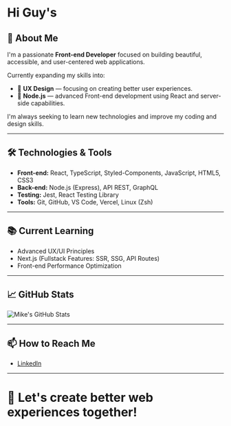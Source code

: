
# Hi Guy's

## 🚀 About Me
I'm a passionate **Front-end Developer** focused on building beautiful, accessible, and user-centered web applications.

Currently expanding my skills into:
- 🧩 **UX Design** — focusing on creating better user experiences.
- 🚀 **Node.js** — advanced Front-end development using React and server-side capabilities.

I'm always seeking to learn new technologies and improve my coding and design skills.

---

## 🛠️ Technologies & Tools
- **Front-end:** React,  TypeScript, Styled-Components, JavaScript, HTML5, CSS3
- **Back-end:** Node.js (Express), API REST, GraphQL
- **Testing:** Jest, React Testing Library
- **Tools:** Git, GitHub, VS Code, Vercel, Linux (Zsh)

---

## 📚 Current Learning
- Advanced UX/UI Principles
- Next.js (Fullstack Features: SSR, SSG, API Routes)
- Front-end Performance Optimization

---

## 📈 GitHub Stats
![Mike's GitHub Stats](https://github-readme-stats.vercel.app/api?username=MIKEMARQUEZINI&show_icons=true&theme=radical)

---

## 📫 How to Reach Me
- [LinkedIn](https://www.linkedin.com/in/marquezini-mike/)
---

# 🚀 Let's create better web experiences together!
